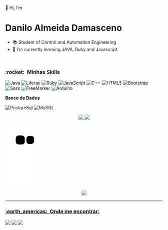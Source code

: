 
 <!-- Inicial / Informações  -------------------------------------------------------------------------------------------->
👋 Hi, I’m <h1>Danilo Almeida Damasceno</h1>
- 📚 Student of Control and Automation Engineering
- 🌱 I’m currently learning JAVA, Ruby and Javascript.

 <!--  Minhas Skills ---------------------------------------------------------------------------------------------------->
 <br>
 
  <h3> :rocket: &nbsp;Minhas Skills </h3>
        
   ![Java](https://img.shields.io/badge/-Java-333333?style=flat&logo=Java&logoColor=007396)
    ![Liferay](https://img.shields.io/badge/-Liferay-333333?style=flat&logo=Liferay&logoColor=1572B6)
     ![Ruby](https://img.shields.io/badge/-Ruby-333333?style=flat&logo=ruby)
      ![JavaScript](https://img.shields.io/badge/-JavaScript-333333?style=flat&logo=javascript)
       ![C++](https://img.shields.io/badge/-C++-333333?style=flat&logo=C%2B%2B&logoColor=00599C)
        ![HTML5](https://img.shields.io/badge/-HTML5-333333?style=flat&logo=HTML5)
         ![Bootstrap](https://img.shields.io/badge/-Bootstrap-333333?style=flat&logo=bootstrap)
           ![Sass](https://img.shields.io/badge/-Sass-333333?style=flat&logo=Sass)
           ![FreeMarker](https://img.shields.io/badge/-FreeMarker-333333?style=flat&logo=Freemarker)
            ![Arduino ](https://img.shields.io/badge/-Arduino-333333?style=flat&logo=Arduino)
 
 **Banco de Dados**
  
   ![PostgreSql](https://img.shields.io/badge/-PostgreSql-333333?style=flat&logo=PostgreSql)
    ![MySQL](https://img.shields.io/badge/-MySQL-333333?style=flat&logo=mysql)



<!-- Contador de Commits e porcentagem de linguagens -------------------------------------------------------------------->
 
 <div align="center">
    <a href="https://github.com/DaniloADamasceno">  
     <img height="255em" src="https://github-readme-stats.vercel.app/api?username=DaniloADamasceno&show_icons=true&theme=dracula&include_all_commits=true&count_private=true"/> 
       <img height="255em" src="https://github-readme-stats.vercel.app/api/top-langs/?username=DaniloADamasceno&langs_count=8&https://github.com/anuraghazra/github-readme-stats&theme=dracula"/>
 </div>
 

 
  <!-- Animação da Cobrinha com os Commits ---------------------------------------------------------------------------->
![Snake animation](https://github.com/rafaballerini/rafaballerini/blob/output/github-contribution-grid-snake.svg)


 <!-- Contador de Visitação -------------------------------------------------------------------------------------------->
<div align="center">
    
![](https://komarev.com/ghpvc/?username=DaniloADamasceno&color=006bed)
</div>

 
 <!--  Onde Me encontrar ---------------------------------------------------------------------------------------------->
 <hr>
 
 <h3> :earth_americas: &nbsp;Onde me encontrar: </h3>
 
 <div>
   <a href="https://www.instagram.com/damasceno.ddanilo/" target="_blank">                                               
     <img src="https://img.shields.io/badge/Instagram-E4405F?style=for-the-badge&logo=instagram&logoColor=white" target="_blank"></a>
       <a href = "https://mail.google.com/mail/u/0/?tab=rm&ogbl#inbox">                                                      
         <img src="https://img.shields.io/badge/Gmail-D14836?style=for-the-badge&logo=gmail&logoColor=white" /></a>
          <a href="https://github.com/DaniloADamasceno" alt="github" target="_blank">                                           
            <img src="https://img.shields.io/badge/GitHub-100000?style=for-the-badge&logo=github&logoColor=white"></a>
  
